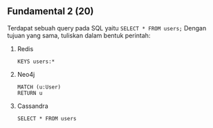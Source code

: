 ## Fundamental 2 (20)
Terdapat sebuah query pada SQL yaitu `SELECT * FROM users;`
Dengan tujuan yang sama, tuliskan dalam bentuk perintah:
1. Redis
    ``` 
    KEYS users:*
    ```
2. Neo4j
    ```
    MATCH (u:User)
    RETURN u
    ```
3. Cassandra
    ```
    SELECT * FROM users
    ```